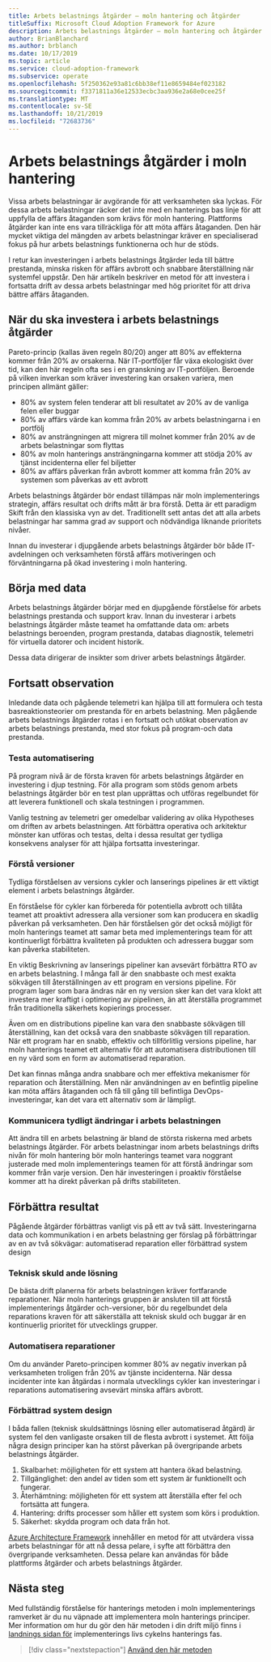 ```yaml
---
title: Arbets belastnings åtgärder – moln hantering och åtgärder
titleSuffix: Microsoft Cloud Adoption Framework for Azure
description: Arbets belastnings åtgärder – moln hantering och åtgärder
author: BrianBlanchard
ms.author: brblanch
ms.date: 10/17/2019
ms.topic: article
ms.service: cloud-adoption-framework
ms.subservice: operate
ms.openlocfilehash: 5f250362e93a81c6bb38ef11e8659484ef023182
ms.sourcegitcommit: f3371811a36e12533ecbc3aa936e2a68e0cee25f
ms.translationtype: MT
ms.contentlocale: sv-SE
ms.lasthandoff: 10/21/2019
ms.locfileid: "72683736"
---
```

# <a name="workload-operations-in-cloud-management"></a>Arbets belastnings åtgärder i moln hantering

Vissa arbets belastningar är avgörande för att verksamheten ska lyckas. För dessa arbets belastningar räcker det inte med en hanterings bas linje för att uppfylla de affärs åtaganden som krävs för moln hantering. Plattforms åtgärder kan inte ens vara tillräckliga för att möta affärs åtaganden. Den här mycket viktiga del mängden av arbets belastningar kräver en specialiserad fokus på hur arbets belastnings funktionerna och hur de stöds.

I retur kan investeringen i arbets belastnings åtgärder leda till bättre prestanda, minska risken för affärs avbrott och snabbare återställning när systemfel uppstår. Den här artikeln beskriver en metod för att investera i fortsatta drift av dessa arbets belastningar med hög prioritet för att driva bättre affärs åtaganden.

## <a name="when-to-invest-in-workload-operations"></a>När du ska investera i arbets belastnings åtgärder

Pareto-princip (kallas även regeln 80/20) anger att 80% av effekterna kommer från 20% av orsakerna. När IT-portföljer får växa ekologiskt över tid, kan den här regeln ofta ses i en granskning av IT-portföljen. Beroende på vilken inverkan som kräver investering kan orsaken variera, men principen allmänt gäller:

- 80% av system felen tenderar att bli resultatet av 20% av de vanliga felen eller buggar
- 80% av affärs värde kan komma från 20% av arbets belastningarna i en portfölj
- 80% av ansträngningen att migrera till molnet kommer från 20% av de arbets belastningar som flyttas
- 80% av moln hanterings ansträngningarna kommer att stödja 20% av tjänst incidenterna eller fel biljetter
- 80% av affärs påverkan från avbrott kommer att komma från 20% av systemen som påverkas av ett avbrott

Arbets belastnings åtgärder bör endast tillämpas när moln implementerings strategin, affärs resultat och drifts mått är bra förstå. Detta är ett paradigm Skift från den klassiska vyn av det. Traditionellt sett antas det att alla arbets belastningar har samma grad av support och nödvändiga liknande prioritets nivåer.

Innan du investerar i djupgående arbets belastnings åtgärder bör både IT-avdelningen och verksamheten förstå affärs motiveringen och förväntningarna på ökad investering i moln hantering.

## <a name="start-with-the-data"></a>Börja med data

Arbets belastnings åtgärder börjar med en djupgående förståelse för arbets belastnings prestanda och support krav. Innan du investerar i arbets belastnings åtgärder måste teamet ha omfattande data om: arbets belastnings beroenden, program prestanda, databas diagnostik, telemetri för virtuella datorer och incident historik.

Dessa data dirigerar de insikter som driver arbets belastnings åtgärder.

## <a name="continued-observation"></a>Fortsatt observation

Inledande data och pågående telemetri kan hjälpa till att formulera och testa basreaktionsteorier om prestanda för en arbets belastning. Men pågående arbets belastnings åtgärder rotas i en fortsatt och utökat observation av arbets belastnings prestanda, med stor fokus på program-och data prestanda.

### <a name="testing-automation"></a>Testa automatisering

På program nivå är de första kraven för arbets belastnings åtgärder en investering i djup testning. För alla program som stöds genom arbets belastnings åtgärder bör en test plan upprättas och utföras regelbundet för att leverera funktionell och skala testningen i programmen.

Vanlig testning av telemetri ger omedelbar validering av olika Hypotheses om driften av arbets belastningen. Att förbättra operativa och arkitektur mönster kan utföras och testas, delta i dessa resultat ger tydliga konsekvens analyser för att hjälpa fortsatta investeringar.

### <a name="understand-releases"></a>Förstå versioner

Tydliga förståelsen av versions cykler och lanserings pipelines är ett viktigt element i arbets belastnings åtgärder.

En förståelse för cykler kan förbereda för potentiella avbrott och tillåta teamet att proaktivt adressera alla versioner som kan producera en skadlig påverkan på verksamheten. Den här förståelsen gör det också möjligt för moln hanterings teamet att samar beta med implementerings team för att kontinuerligt förbättra kvaliteten på produkten och adressera buggar som kan påverka stabiliteten.

En viktig Beskrivning av lanserings pipeliner kan avsevärt förbättra RTO av en arbets belastning. I många fall är den snabbaste och mest exakta sökvägen till återställningen av ett program en versions pipeline. För program lager som bara ändras när en ny version sker kan det vara klokt att investera mer kraftigt i optimering av pipelinen, än att återställa programmet från traditionella säkerhets kopierings processer.

Även om en distributions pipeline kan vara den snabbaste sökvägen till återställning, kan det också vara den snabbaste sökvägen till reparation. När ett program har en snabb, effektiv och tillförlitlig versions pipeline, har moln hanterings teamet ett alternativ för att automatisera distributionen till en ny värd som en form av automatiserad reparation.

Det kan finnas många andra snabbare och mer effektiva mekanismer för reparation och återställning. Men när användningen av en befintlig pipeline kan möta affärs åtaganden och få till gång till befintliga DevOps-investeringar, kan det vara ett alternativ som är lämpligt.

### <a name="clearly-communicate-changes-to-the-workload"></a>Kommunicera tydligt ändringar i arbets belastningen

Att ändra till en arbets belastning är bland de största riskerna med arbets belastnings åtgärder. För arbets belastningar inom arbets belastnings drifts nivån för moln hantering bör moln hanterings teamet vara noggrant justerade med moln implementerings teamen för att förstå ändringar som kommer från varje version. Den här investeringen i proaktiv förståelse kommer att ha direkt påverkan på drifts stabiliteten.

## <a name="improve-outcomes"></a>Förbättra resultat

Pågående åtgärder förbättras vanligt vis på ett av två sätt. Investeringarna data och kommunikation i en arbets belastning ger förslag på förbättringar av en av två sökvägar: automatiserad reparation eller förbättrad system design

### <a name="technical-debt-resolution"></a>Teknisk skuld ande lösning

De bästa drift planerna för arbets belastningen kräver fortfarande reparationer. När moln hanterings gruppen är ansluten till att förstå implementerings åtgärder och-versioner, bör du regelbundet dela reparations kraven för att säkerställa att teknisk skuld och buggar är en kontinuerlig prioritet för utvecklings grupper.

### <a name="automate-remediation"></a>Automatisera reparationer

Om du använder Pareto-principen kommer 80% av negativ inverkan på verksamheten troligen från 20% av tjänste incidenterna. När dessa incidenter inte kan åtgärdas i normala utvecklings cykler kan investeringar i reparations automatisering avsevärt minska affärs avbrott.

### <a name="improved-system-design"></a>Förbättrad system design

I båda fallen (teknisk skuldsättnings lösning eller automatiserad åtgärd) är system fel den vanligaste orsaken till de flesta avbrott i systemet. Att följa några design principer kan ha störst påverkan på övergripande arbets belastnings åtgärder.

1. Skalbarhet: möjligheten för ett system att hantera ökad belastning.
2. Tillgänglighet: den andel av tiden som ett system är funktionellt och fungerar.
3. Återhämtning: möjligheten för ett system att återställa efter fel och fortsätta att fungera.
4. Hantering: drifts processer som håller ett system som körs i produktion.
5. Säkerhet: skydda program och data från hot.

[Azure Architecture Framework](https://docs.microsoft.com/azure/architecture/guide/pillars) innehåller en metod för att utvärdera vissa arbets belastningar för att nå dessa pelare, i syfte att förbättra den övergripande verksamheten. Dessa pelare kan användas för både plattforms åtgärder och arbets belastnings åtgärder.

## <a name="next-steps"></a>Nästa steg

Med fullständig förståelse för hanterings metoden i moln implementerings ramverket är du nu väpnade att implementera moln hanterings principer. Mer information om hur du gör den här metoden i din drift miljö finns i [landnings sidan för](../index.md) implementerings livs cykelns hanterings fas.

> [!div class="nextstepaction"]
> [Använd den här metoden](../index.md)
